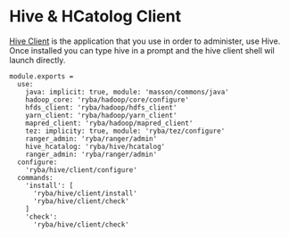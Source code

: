 
# Hive & HCatolog Client
[Hive Client](https://cwiki.apache.org/confluence/display/Hive/HiveClient) is the application that you use in order to administer, use Hive.
Once installed you can type hive in a prompt and the hive client shell wil launch directly.

    module.exports =
      use:
        java: implicit: true, module: 'masson/commons/java'
        hadoop_core: 'ryba/hadoop/core/configure'
        hfds_client: 'ryba/hadoop/hdfs_client'
        yarn_client: 'ryba/hadoop/yarn_client'
        mapred_client: 'ryba/hadoop/mapred_client'
        tez: implicity: true, module: 'ryba/tez/configure'
        ranger_admin: 'ryba/ranger/admin'
        hive_hcatalog: 'ryba/hive/hcatalog'
        ranger_admin: 'ryba/ranger/admin'
      configure:
        'ryba/hive/client/configure'
      commands:
        'install': [
          'ryba/hive/client/install'
          'ryba/hive/client/check'
        ]
        'check':
          'ryba/hive/client/check'

